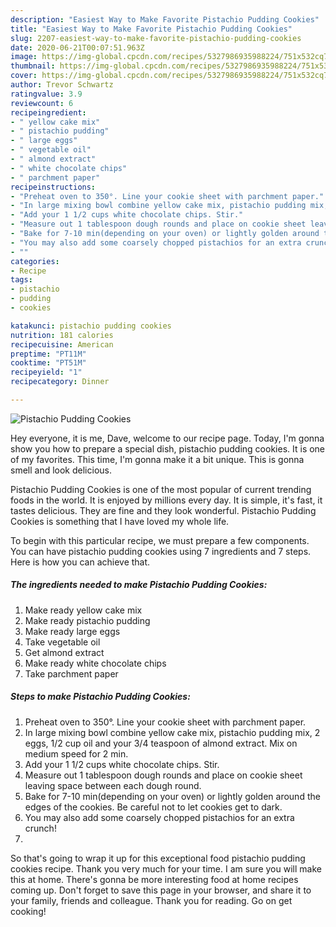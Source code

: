 ```yaml
---
description: "Easiest Way to Make Favorite Pistachio Pudding Cookies"
title: "Easiest Way to Make Favorite Pistachio Pudding Cookies"
slug: 2207-easiest-way-to-make-favorite-pistachio-pudding-cookies
date: 2020-06-21T00:07:51.963Z
image: https://img-global.cpcdn.com/recipes/5327986935988224/751x532cq70/pistachio-pudding-cookies-recipe-main-photo.jpg
thumbnail: https://img-global.cpcdn.com/recipes/5327986935988224/751x532cq70/pistachio-pudding-cookies-recipe-main-photo.jpg
cover: https://img-global.cpcdn.com/recipes/5327986935988224/751x532cq70/pistachio-pudding-cookies-recipe-main-photo.jpg
author: Trevor Schwartz
ratingvalue: 3.9
reviewcount: 6
recipeingredient:
- " yellow cake mix"
- " pistachio pudding"
- " large eggs"
- " vegetable oil"
- " almond extract"
- " white chocolate chips"
- " parchment paper"
recipeinstructions:
- "Preheat oven to 350°. Line your cookie sheet with parchment paper."
- "In large mixing bowl combine yellow cake mix, pistachio pudding mix, 2 eggs, 1/2 cup oil and your 3/4 teaspoon of almond extract. Mix on medium speed for 2 min."
- "Add your 1 1/2 cups white chocolate chips. Stir."
- "Measure out 1 tablespoon dough rounds and place on cookie sheet leaving space between each dough round."
- "Bake for 7-10 min(depending on your oven) or lightly golden around the edges of the cookies. Be careful not to let cookies get to dark."
- "You may also add some coarsely chopped pistachios for an extra crunch!"
- ""
categories:
- Recipe
tags:
- pistachio
- pudding
- cookies

katakunci: pistachio pudding cookies 
nutrition: 181 calories
recipecuisine: American
preptime: "PT11M"
cooktime: "PT51M"
recipeyield: "1"
recipecategory: Dinner

---
```



![Pistachio Pudding Cookies](https://img-global.cpcdn.com/recipes/5327986935988224/751x532cq70/pistachio-pudding-cookies-recipe-main-photo.jpg)

Hey everyone, it is me, Dave, welcome to our recipe page. Today, I'm gonna show you how to prepare a special dish, pistachio pudding cookies. It is one of my favorites. This time, I'm gonna make it a bit unique. This is gonna smell and look delicious.



Pistachio Pudding Cookies is one of the most popular of current trending foods in the world. It is enjoyed by millions every day. It is simple, it's fast, it tastes delicious. They are fine and they look wonderful. Pistachio Pudding Cookies is something that I have loved my whole life.


To begin with this particular recipe, we must prepare a few components. You can have pistachio pudding cookies using 7 ingredients and 7 steps. Here is how you can achieve that.

<!--inarticleads1-->

##### The ingredients needed to make Pistachio Pudding Cookies:

1. Make ready  yellow cake mix
1. Make ready  pistachio pudding
1. Make ready  large eggs
1. Take  vegetable oil
1. Get  almond extract
1. Make ready  white chocolate chips
1. Take  parchment paper




<!--inarticleads2-->

##### Steps to make Pistachio Pudding Cookies:

1. Preheat oven to 350°. Line your cookie sheet with parchment paper.
1. In large mixing bowl combine yellow cake mix, pistachio pudding mix, 2 eggs, 1/2 cup oil and your 3/4 teaspoon of almond extract. Mix on medium speed for 2 min.
1. Add your 1 1/2 cups white chocolate chips. Stir.
1. Measure out 1 tablespoon dough rounds and place on cookie sheet leaving space between each dough round.
1. Bake for 7-10 min(depending on your oven) or lightly golden around the edges of the cookies. Be careful not to let cookies get to dark.
1. You may also add some coarsely chopped pistachios for an extra crunch!
1. 




So that's going to wrap it up for this exceptional food pistachio pudding cookies recipe. Thank you very much for your time. I am sure you will make this at home. There's gonna be more interesting food at home recipes coming up. Don't forget to save this page in your browser, and share it to your family, friends and colleague. Thank you for reading. Go on get cooking!
